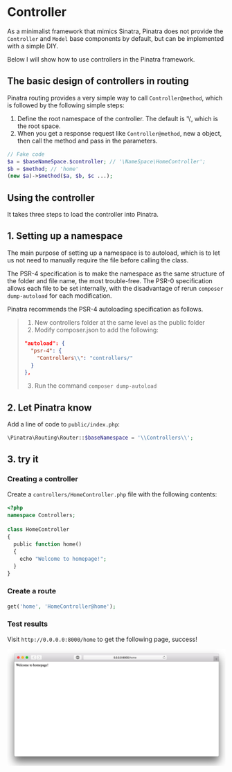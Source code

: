 # Controller

As a minimalist framework that mimics Sinatra, Pinatra does not provide the `Controller` and `Model` base components by default, but can be implemented with a simple DIY.

Below I will show how to use controllers in the Pinatra framework.

## The basic design of controllers in routing

Pinatra routing provides a very simple way to call `Controller@method`, which is followed by the following simple steps:

1. Define the root namespace of the controller. The default is '\\', which is the root space.
2. When you get a response request like `Controller@method`, new a object, then call the method and pass in the parameters.

```php
// Fake code
$a = $baseNameSpace.$controller; // '\NameSpace\HomeController';
$b = $method; // 'home'
(new $a)->$method($a, $b, $c ...);
```

## Using the controller

It takes three steps to load the controller into Pinatra.

## 1. Setting up a namespace

The main purpose of setting up a namespace is to autoload, which is to let us not need to manually require the file before calling the class.

The PSR-4 specification is to make the namespace as the same structure of the folder and file name, the most trouble-free. The PSR-0 specification allows each file to be set internally, with the disadvantage of rerun `composer dump-autoload` for each modification.

Pinatra recommends the PSR-4 autoloading specification as follows.

> 1. New controllers folder at the same level as the public folder
> 2. Modify composer.json to add the following:
>
> ```json
> "autoload": {
>   "psr-4": {
>     "Controllers\\": "controllers/"
>   }
> },
> ```
>
> 3. Run the command `composer dump-autoload`

## 2. Let Pinatra know

Add a line of code to `public/index.php`:

```php
\Pinatra\Routing\Router::$baseNamespace = '\\Controllers\\';
```

## 3. try it

### Creating a controller

Create a `controllers/HomeController.php` file with the following contents:

```php
<?php
namespace Controllers;

class HomeController
{
  public function home()
  {
    echo "Welcome to homepage!";
  }
}
```

### Create a route

```php
get('home', 'HomeController@home');
```

### Test results

Visit `http://0.0.0.0:8000/home` to get the following page, success!

![controller](./assets/4.jpg)